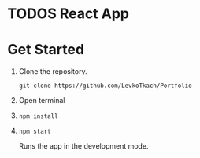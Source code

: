 # TODOS React App

# Get Started

<ol>
<li>Clone the repository.

<br>

```
git clone https://github.com/LevkoTkach/Portfolio
```

</li>
<li>Open terminal</li>
<li>

```
npm install
```

</li>
<li>

```
npm start
```
Runs the app in the development mode.
</li>
</ol>
